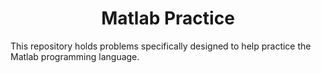 <h1 align="center">Matlab Practice</h1>

This repository holds problems specifically designed to help practice the Matlab programming language.
